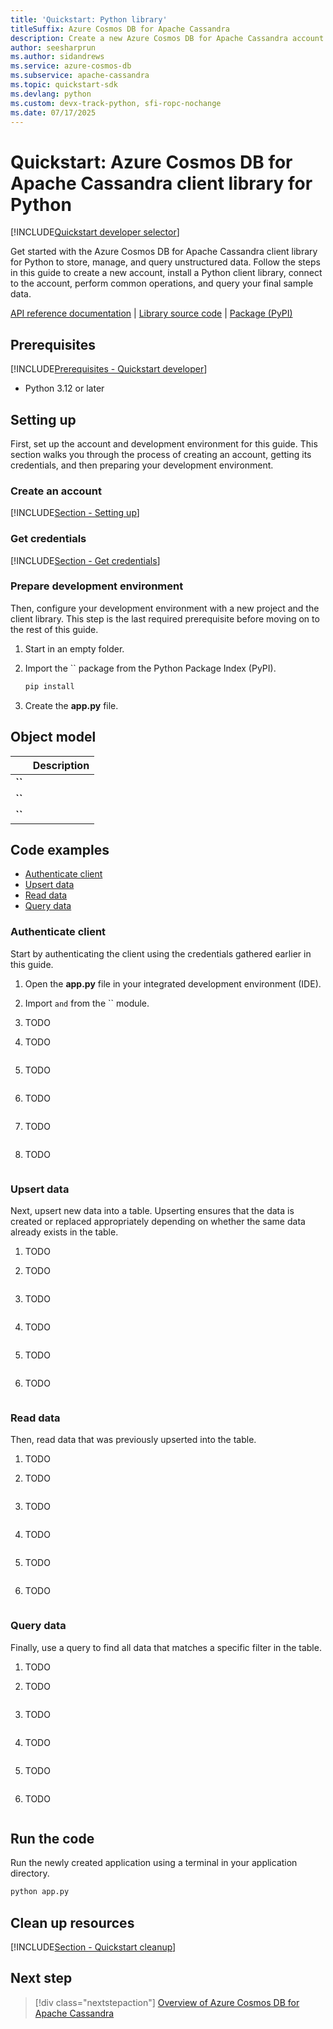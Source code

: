 ```yaml
---
title: 'Quickstart: Python library'
titleSuffix: Azure Cosmos DB for Apache Cassandra
description: Create a new Azure Cosmos DB for Apache Cassandra account and connect using the Python library in this quickstart.
author: seesharprun
ms.author: sidandrews
ms.service: azure-cosmos-db
ms.subservice: apache-cassandra
ms.topic: quickstart-sdk
ms.devlang: python
ms.custom: devx-track-python, sfi-ropc-nochange
ms.date: 07/17/2025
---
```


# Quickstart: Azure Cosmos DB for Apache Cassandra client library for Python

[!INCLUDE[Quickstart developer selector](includes/selector-quickstart-developer.md)]

Get started with the Azure Cosmos DB for Apache Cassandra client library for Python to store, manage, and query unstructured data. Follow the steps in this guide to create a new account, install a Python client library, connect to the account, perform common operations, and query your final sample data.

[API reference documentation](https://docs.datastax.com/en/developer/python-driver/index.html) | [Library source code](https://github.com/datastax/python-driver) | [Package (PyPI)](https://pypi.org/project/cassandra-driver/)

## Prerequisites

[!INCLUDE[Prerequisites - Quickstart developer](../includes/prerequisites-quickstart-developer.md)]

- Python 3.12 or later

## Setting up

First, set up the account and development environment for this guide. This section walks you through the process of creating an account, getting its credentials, and then preparing your development environment.

### Create an account

[!INCLUDE[Section - Setting up](includes/section-quickstart-provision.md)]

### Get credentials

[!INCLUDE[Section - Get credentials](includes/section-quickstart-credentials.md)]

### Prepare development environment

Then, configure your development environment with a new project and the client library. This step is the last required prerequisite before moving on to the rest of this guide.

1. Start in an empty folder.

1. Import the `` package from the Python Package Index (PyPI).

    ```bash
    pip install 
    ```

1. Create the **app.py** file.

## Object model

| | Description |
| --- | --- |
| **``** | |
| **``** | |
| **``** | |

## Code examples

- [Authenticate client](#authenticate-client)
- [Upsert data](#upsert-data)
- [Read data](#read-data)
- [Query data](#query-data)

### Authenticate client

Start by authenticating the client using the credentials gathered earlier in this guide.

1. Open the **app.py** file in your integrated development environment (IDE).

1. Import `` and `` from the `` module.

1. TODO

1. TODO

    ```python
    
    ```

1. TODO

    ```python
    
    ```

1. TODO

    ```python
    
    ```

1. TODO

    ```python
    
    ```

1. TODO

    ```python
    
    ```

### Upsert data

Next, upsert new data into a table. Upserting ensures that the data is created or replaced appropriately depending on whether the same data already exists in the table.

1. TODO

1. TODO

    ```python
    
    ```

1. TODO

    ```python
    
    ```

1. TODO

    ```python
    
    ```

1. TODO

    ```python
    
    ```

1. TODO

    ```python
    
    ```

### Read data

Then, read data that was previously upserted into the table.

1. TODO

1. TODO

    ```python
    
    ```

1. TODO

    ```python
    
    ```

1. TODO

    ```python
    
    ```

1. TODO

    ```python
    
    ```

1. TODO

    ```python
    
    ```

### Query data

Finally, use a query to find all data that matches a specific filter in the table.

1. TODO

1. TODO

    ```python
    
    ```

1. TODO

    ```python
    
    ```

1. TODO

    ```python
    
    ```

1. TODO

    ```python
    
    ```

1. TODO

    ```python
    
    ```

## Run the code

Run the newly created application using a terminal in your application directory.

```bash
python app.py
```

## Clean up resources

[!INCLUDE[Section - Quickstart cleanup](includes/section-quickstart-credentials.md)]

## Next step

> [!div class="nextstepaction"]
> [Overview of Azure Cosmos DB for Apache Cassandra](introduction.md)
